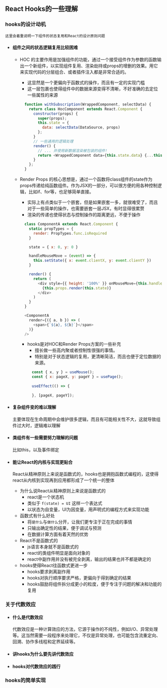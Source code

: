 ## React Hooks的一些理解

### hooks的设计动机
`这里会着重说明一下组件的状态复用和React的设计原则问题`
  - #### 组件之间的状态逻辑复用比较困难
    - HOC 的主要作用是加强组件的功能，通过一个接受组件作为参数的函数输出一个新组件，以实现组件复用、渲染劫持或props的增删的效果。用它来实现代码的分层组合、或者插件注入都是非常合适的。
      - 这显然是一个更偏向于函数式的操作，而且有一定的实现门槛
      - 这一层包裹也使得组件中的数据来源变得不清晰，不好准确的去定位一些属性的来源
      ```javascript
        function withSubscription(WrappedComponent, selectData) {
          return class HocComponent extends React.Component {
            constructor(props) {
              super(props);
              this.state = {
                data: selectData(DataSource, props)
              };
            }
            // 一些通用的逻辑处理
            render() {
              // ... 并使用新数据渲染被包装的组件!
              return <WrappedComponent data={this.state.data} {...this.props} />;
            }
          };
        }
      ```

    - Render Props 的核心思想是，通过一个函数将class组件的state作为props传递给纯函数组件。作为JSX的一部分，可以很方便的用各种控制逻辑，比如if、for等，也足够简单直接。
      - 实际上有点类似于一个嵌套，但是如果嵌套一多，就很难受了，而且对于一些简单的操作，也需要嵌套一层JSX，有时显得很累赘
      - 渲染的传递也使得状态与控制操作的距离更远，不便于操作
      ```javascript
        class ComponentA extends React.Component {
          static propTypes = {
            render: PropTypes.func.isRequired
          }

          state = { x: 0, y: 0 }

          handleMouseMove = (event) => {
            this.setState({ x: event.clientX, y: event.clientY })
          }

          render() {
            return (
              <div style={{ height: '100%' }} onMouseMove={this.handleMouseMove}>
                {this.props.render(this.state)}
              </div>
            )
          }
        }

        <ComponentA
          render={({ a, b }) => (
            <span>{`${a}, ${b}`}</span>
          )}
        />
      ```

      - hooks是对HOC和Render Props方案的一些补充
        - 擅长做一些高内聚或者控制性很强的事情。
        - 特别是对于状态逻辑的复用，更清晰简洁，而且也便于定位数据的来源。
        ```javascript
          const { x, y } = useMouse();
          const { x: pageX, y: pageY } = usePage();
          
          useEffect(() => {
          
          }, [pageX, pageY]);
        ```

  - #### 复杂组件变的难以理解
    主要体现在生命周期中会维护很多逻辑，而且有可能相关性不大，这就导致组件过大时，逻辑难以理解
  - #### 类组件有一些需要努力理解的问题
    比如this，以及事件绑定
  - #### 能让React的内核与实现更贴合
    React从精神原则上来说是函数式的，hooks也是拥抱函数式编程的，这使得react从内核到实现再到应用都形成了一个统一的整体

    - 为什么说React从精神原则上来说是函数式的
      - react是一个状态机
      - 类似于 `f(state) = UI` 这样一个表达式
      - 以状态为自变量，UI为因变量，用声明式的编程方式来实现功能
    - 函数式有什么好处
      - 将`是什么`与`做什么`分开，让我们更专注于正在完成的事情
      - 只输出确定性的结果，便于调试与预测
      - 在数据计算方面有着天然的优势
    - React不是函数式的
      - js语言本身就不是函数式的
      - react的类组件明显是面向对象的
      - react中副作用并没有被完全剥离，输出的结果也并不都是确定的
    - hooks使得React往函数式更进一步
      - hooks要求剥离副作用
      - hooks对执行顺序要求严格，更偏向于得到确定的结果
      - hooks鼓励将组件拆分成更小的粒度，便于专注于问题的解决和功能的复用
### 关于代数效应
  - #### 什么是代数效应
    代数效应是一种计算效应的方法，它源于操作的不纯性，例如I/O、异常处理等。这当然需要一段程序来处理它，不仅是异常处理，也可能包含流重定向、回溯、协作多线程和定界延续等。
  - #### 讲hooks为什么要先讲代数效应
  - #### hooks对代数效应的践行

### hooks的简单实现
